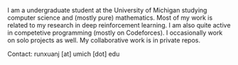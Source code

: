 I am a undergraduate student at the University of Michigan studying computer science and (mostly pure) mathematics. Most of my work is related to my research in deep reinforcement learning. I am also quite active in competetive programming (mostly on Codeforces). I occasionally work on solo projects as well. My collaborative work is in private repos.

Contact: runxuanj [at] umich [dot] edu
